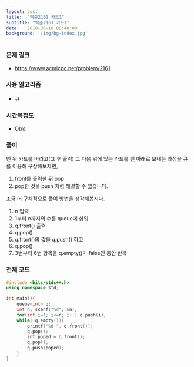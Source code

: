 ```yaml
---
layout: post
title:  "백준2161 카드1"
subtitle: "백준2161 카드1"
date:   2018-06-10 00:48:00
background: '/img/bg-index.jpg'
---
```


### 문제 링크
* https://www.acmicpc.net/problem/2161

### 사용 알고리즘
* 큐

### 시간복잡도
* O(n)

### 풀이
맨 위 카드를 버리고(그 후 출력) 그 다음 위에 있는 카드를 맨 아래로 보내는 과정을 큐 를 이용해 구상해보자면,
1. front를 출력한 뒤 pop
2. pop한 것을 push
처럼 해결할 수 있습니다.

조금 더 구체적으로 풀이 방법을 생각해봅시다.
1. n 입력
2. 1부터 n까지의 수를 queue에 삽입
3. q.front() 출력
4. q.pop()
5. q.front()의 값을 q.push() 하고
6. q.pop()
7. 3번부터 6번 항목을 q.empty()가 false인 동안 반복

### 전체 코드
```cpp
#include <bits/stdc++.h>
using namespace std;

int main(){
    queue<int> q;
    int n; scanf("%d", &n);
    for(int i=1; i<=n; i++) q.push(i);
    while(!q.empty()){
        printf("%d ", q.front());
        q.pop();
        int poped = q.front();
        q.pop();
        q.push(poped);
    }
}
```

